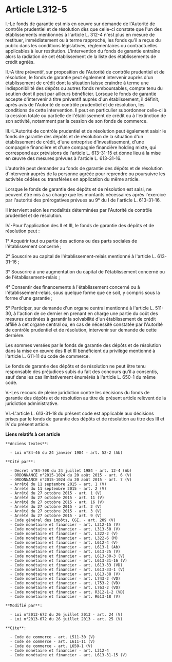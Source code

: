 # Article L312-5

I.-Le fonds de garantie est mis en oeuvre sur demande de l'Autorité de contrôle prudentiel et de résolution dès que celle-ci
constate que l'un des établissements mentionnés à l'article L. 312-4 n'est plus en mesure de restituer, immédiatement ou à
terme rapproché, les fonds qu'il a reçus du public dans les conditions législatives, réglementaires ou contractuelles
applicables à leur restitution. L'intervention du fonds de garantie entraîne alors la radiation de cet établissement de la
liste des établissements de crédit agréés. 

II.-A titre préventif, sur proposition de l'Autorité de contrôle prudentiel et de résolution, le fonds de garantie peut
également intervenir auprès d'un établissement de crédit dont la situation laisse craindre à terme une indisponibilité des
dépôts ou autres fonds remboursables, compte tenu du soutien dont il peut par ailleurs bénéficier. Lorsque le fonds de
garantie accepte d'intervenir à titre préventif auprès d'un établissement, il définit, après avis de l'Autorité de contrôle
prudentiel et de résolution, les conditions de cette intervention. Il peut en particulier subordonner celle-ci à la cession
totale ou partielle de l'établissement de crédit ou à l'extinction de son activité, notamment par la cession de son fonds de
commerce. 

III.-L'Autorité de contrôle prudentiel et de résolution peut également saisir le fonds de garantie des dépôts et de
résolution de la situation d'un établissement de crédit, d'une entreprise d'investissement, d'une compagnie financière et
d'une compagnie financière holding mixte, qui correspond aux prévisions de l'article L. 613-31-15 et donne lieu à la mise en
œuvre des mesures prévues à l'article L. 613-31-16. 

L'autorité peut demander au fonds de garantie des dépôts et de résolution d'intervenir auprès de la personne agréée pour
reprendre ou poursuivre les activités cédées ou transférées en application du même article. 

Lorsque le fonds de garantie des dépôts et de résolution est saisi, ne peuvent être mis à sa charge que les montants
nécessaires après l'exercice par l'autorité des prérogatives prévues au 9° du I de l'article L. 613-31-16. 

Il intervient selon les modalités déterminées par l'Autorité de contrôle prudentiel et de résolution. 

IV.-Pour l'application des II et III, le fonds de garantie des dépôts et de résolution peut : 

1° Acquérir tout ou partie des actions ou des parts sociales de l'établissement concerné ; 

2° Souscrire au capital de l'établissement-relais mentionné à l'article L. 613-31-16 ; 

3° Souscrire à une augmentation du capital de l'établissement concerné ou de l'établissement-relais ; 

4° Consentir des financements à l'établissement concerné ou à l'établissement-relais, sous quelque forme que ce soit, y
compris sous la forme d'une garantie ; 

5° Participer, sur demande d'un organe central mentionné à l'article L. 511-30, à l'action de ce dernier en prenant en charge
une partie du coût des mesures destinées à garantir la solvabilité d'un établissement de crédit affilié à cet organe central
ou, en cas de nécessité constatée par l'Autorité de contrôle prudentiel et de résolution, intervenir sur demande de cette
dernière. 

Les sommes versées par le fonds de garantie des dépôts et de résolution dans la mise en œuvre des II et III bénéficient du
privilège mentionné à l'article L. 611-11 du code de commerce. 

Le fonds de garantie des dépôts et de résolution ne peut être tenu responsable des préjudices subis du fait des concours
qu'il a consentis, sauf dans les cas limitativement énumérés à l'article L. 650-1 du même code. 

V.-Les recours de pleine juridiction contre les décisions du fonds de garantie des dépôts et de résolution au titre du
présent article relèvent de la juridiction administrative. 

VI.-L'article L. 613-31-18 du présent code est applicable aux décisions prises par le fonds de garantie des dépôts et de
résolution au titre des III et IV du présent article.

**Liens relatifs à cet article**

	**Anciens textes**:

	  - Loi n°84-46 du 24 janvier 1984 - art. 52-2 (Ab)

	**Cité par**:

	  - Décret n°84-708 du 24 juillet 1984 - art. 12-4 (Ab)
	  - ORDONNANCE n°2015-1024 du 20 août 2015 - art. 6 (V)
	  - ORDONNANCE n°2015-1024 du 20 août 2015 - art. 7 (V)
	  - Arrêté du 11 septembre 2015 - art. 1 (V)
	  - Arrêté du 11 septembre 2015 - art. 2 (V)
	  - Arrêté du 27 octobre 2015 - art. 1 (V)
	  - Arrêté du 27 octobre 2015 - art. 11 (V)
	  - Arrêté du 27 octobre 2015 - art. 16 (V)
	  - Arrêté du 27 octobre 2015 - art. 2 (V)
	  - Arrêté du 27 octobre 2015 - art. 3 (V)
	  - Arrêté du 27 octobre 2015 - art. 9 (V)
	  - Code général des impôts, CGI. - art. 209 (V)
	  - Code monétaire et financier - art. L312-15 (V)
	  - Code monétaire et financier - art. L313-50 (V)
	  - Code monétaire et financier - art. L322-2 (V)
	  - Code monétaire et financier - art. L322-6 (M)
	  - Code monétaire et financier - art. L612-4 (V)
	  - Code monétaire et financier - art. L613-1 (Ab)
	  - Code monétaire et financier - art. L613-25 (V)
	  - Code monétaire et financier - art. L613-30-3 (V)
	  - Code monétaire et financier - art. L613-31-16 (V)
	  - Code monétaire et financier - art. L613-33 (VD)
	  - Code monétaire et financier - art. L613-33-1 (V)
	  - Code monétaire et financier - art. L613-38 (V)
	  - Code monétaire et financier - art. L743-2 (VD)
	  - Code monétaire et financier - art. L753-2 (VD)
	  - Code monétaire et financier - art. L763-2 (VD)
	  - Code monétaire et financier - art. R312-1-2 (VD)
	  - Code monétaire et financier - art. R613-18 (V)

	**Modifié par**:

	  - Loi n°2013-672 du 26 juillet 2013 - art. 24 (V)
	  - Loi n°2013-672 du 26 juillet 2013 - art. 25 (V)

	**Cite**:

	  - Code de commerce - art. L511-30 (V)
	  - Code de commerce - art. L611-11 (V)
	  - Code de commerce - art. L650-1 (V)
	  - Code monétaire et financier - art. L312-4
	  - Code monétaire et financier - art. L613-31-15 (V)
